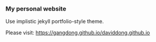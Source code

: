 ### My personal website

Use implistic jekyll portfolio-style theme.

Please visit: https://gangdong.github.io/daviddong.github.io


